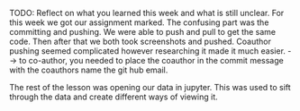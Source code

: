 TODO: Reflect on what you learned this week and what is still unclear.
For this week we got our assignment marked. 
The confusing part was the committing and pushing. We were able to push and pull to get the same code. Then after that we both took screenshots and pushed. 
Coauthor pushing seemed complicated however researching it made it much easier.
--> to co-author, you needed to place the coauthor in the commit message with the coauthors name the git hub email. 

The rest of the lesson was opening our data in jupyter. This was used to sift through the data and create different ways of viewing it. 